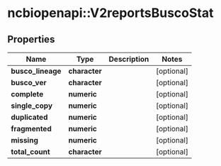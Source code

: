 # ncbiopenapi::V2reportsBuscoStat


## Properties
Name | Type | Description | Notes
------------ | ------------- | ------------- | -------------
**busco_lineage** | **character** |  | [optional] 
**busco_ver** | **character** |  | [optional] 
**complete** | **numeric** |  | [optional] 
**single_copy** | **numeric** |  | [optional] 
**duplicated** | **numeric** |  | [optional] 
**fragmented** | **numeric** |  | [optional] 
**missing** | **numeric** |  | [optional] 
**total_count** | **character** |  | [optional] 


